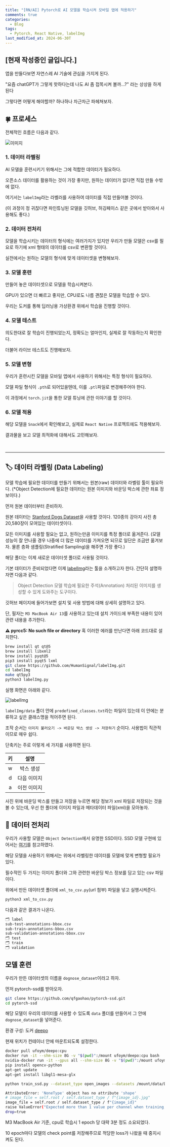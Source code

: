 ```yaml
---
title: "[RN/AI] Pytorch로 AI 모델을 학습시켜 모바일 앱에 적용하기"
comments: true
categories:
  - Blog
tags:
  - Pytorch, React Native, labelImg
last_modified_at: 2024-06-30T
---
```


## [현재 작성중인 글입니다.]

앱을 만들다보면 자연스레 AI 기술에 관심을 가지게 된다.

"요즘 chatGPT가 그렇게 핫하다는데 나도 AI 좀 접목시켜 볼까...?" 라는 상상을 하게 된다

그렇다면 어떻게 해야할까? 하나하나 차근차근 파헤쳐보자.

## 🍀 프로세스

전체적인 흐름은 다음과 같다.

![이미지](/assets/img/ai-on-app-process.png)

### 1. 데이터 라벨링

AI 모델을 훈련시키기 위해서는 그에 적합한 데이터가 필요하다.

오픈소스 데이터를 활용하는 것이 가장 좋지만, 원하는 데이터가 없다면 직접 만들 수밖에 없다.

여기서는 `labelImg`라는 라벨러를 사용하여 데이터를 직접 만들어볼 것이다.

(이 과정이 정 귀찮다면 파인튜닝된 모델을 깃허브, 허깅페이스 같은 곳에서 받아와서 사용해도 좋다.)

### 2. 데이터 전처리

모델을 학습시키는 데이터의 형식에는 여러가지가 있지만 우리가 만들 모델은 csv를 필요로 하기에 xml 형태의 데이터를 csv로 변환할 것이다.

실전에서는 원하는 모델의 형식에 맞게 데이터셋을 변형해보자.

### 3. 모델 훈련

만들어 놓은 데이터셋으로 모델을 학습시켜본다.

GPU가 있으면 더 빠르고 좋지만, CPU로도 나름 괜찮은 모델을 학습할 수 있다.

우리는 도커를 통해 딥러닝용 가상환경 위에서 학습을 진행할 것이다.

### 4. 모델 테스트

의도한대로 잘 학습이 진행되었는지, 정확도는 얼마인지, 실제로 잘 작동하는지 확인한다.

더불어 라이브 테스트도 진행해보자.

### 5. 모델 변형

우리가 훈련시킨 모델을 모바일 앱에서 사용하기 위해서는 특정 형식이 필요하다.

모델 파일 형식이 `.pth`로 되어있을텐데, 이를 `.ptl`파일로 변경해주어야 한다.

이 과정에서 `torch.jit`을 통한 모델 튜닝에 관한 이야기를 할 것이다.

### 6. 모델 적용

해당 모델을 `Snack`에서 확인해보고, 실제로 `React Native` 프로젝트에도 적용해보자.

결과물을 보고 모델 최적화에 대해서도 고민해보자.

<br/>

---

## 🏷️ 데이터 라벨링 (Data Labeling)

모델 학습에 필요한 데이터를 만들기 위해서는 원본(raw) 데이터와 라벨링 툴이 필요하다.
(\*Object Detection에 필요한 데이터는 원본 이미지와 바운딩 박스에 관한 좌표 정보이다.)

먼저 원본 데이터부터 준비하자.

원본 데이터는 [Stanford Dogs Dataset](http://vision.stanford.edu/aditya86/ImageNetDogs/)을 사용할 것이다. 120종의 강아지 사진 총 20,580장이 모여있는 데이터셋이다.

모든 이미지를 사용할 필요는 없고, 원하는만큼 이미지를 특정 폴더로 옮겨준다. (모델 성능이 잘 안나올 경우 나중에 더 많은 데이터를 가져오면 되므로 일단은 조금만 옮겨보자. 물론 층화 샘플링(Stratified Sampling)을 해주면 가장 좋다.)

해당 폴더는 이제 새로운 데이터셋 폴더로 사용될 것이다.

기본 데이터가 준비되었다면 이제 [labelImg](https://github.com/HumanSignal/labelImg)라는 툴을 소개하고자 한다. 간단히 설명하자면 다음과 같다.

> Object Detection 모델 학습에 필요한 주석(Annotation) 처리된 이미지를 생성할 수 있게 도와주는 도구이다.

깃허브 페이지에 들어가보면 설치 및 사용 방법에 대해 상세히 설명하고 있다.

단, 필자는 `M3 MacBook Air 13`를 사용하고 있는데 설치 가이드에 부족한 내용이 있어 관련 내용을 추가한다.

**⚠️ pyrcc5: No such file or directory** 혹 이러한 에러를 만난다면 아래 코드대로 설치한다.

```bash
brew install qt qt@5
brew install libxml2
brew install pyqt@5
pip3 install pyqt5 lxml
git clone https://github.com/HumanSignal/labelImg.git
cd labelImg
make qt5py3
python3 labelImg.py
```

실행 화면은 아래와 같다.

![labelImg](/assets/img/labelImg.png)

`labelImg/data` 폴더 안에 `predefined_classes.txt`라는 파일이 있는데 이 안에는 분류하고 싶은 클래스명을 적어주면 된다.

조작 순서는 `이미지 불러오기 -> 바운딩 박스 생성 -> 저장하기` 순이다. 사용법이 직관적이므로 매우 쉽다.

단축키는 주로 이렇게 세 가지를 사용하면 된다.

| 키  |    설명     |
| :-: | :---------: |
|  w  |  박스 생성  |
|  d  | 다음 이미지 |
|  a  | 이전 이미지 |

사진 위에 바운딩 박스를 만들고 저장을 누르면 해당 정보가 xml 파일로 저장되는 것을 볼 수 있는데, 우선 한 폴더에 이미지 파일과 메타데이터 파일(xml)을 모아놓자.

## 🔖 데이터 전처리

우리가 사용할 모델은 `Object Detection`에서 유명한 SSD이다. SSD 모델 구현에 있어서는 [여기](https://github.com/qfgaohao/pytorch-ssd)를 참고하였다.

해당 모델을 사용하기 위해서는 위에서 라벨링한 데이터를 모델에 맞게 변형할 필요가 있다.

필수적인 두 가지는 이미지 폴더와 그와 관련한 바운딩 박스 정보를 담고 있는 csv 파일이다.

위에서 만든 데이터셋 폴더에 `xml_to_csv.py`(url 첨부) 파일을 넣고 실행시켜준다.

```bash
python3 xml_to_csv.py
```

다음과 같은 결과가 나온다.

```bash
🗂️ label
sub-test-annotations-bbox.csv
sub-train-annotations-bbox.csv
sub-validation-annotations-bbox.csv
🗂️ test
🗂️ train
🗂️ validation
```

## 모델 훈련

우리가 만든 데이터셋의 이름을 `dognose_dataset`이라고 하자.

먼저 pytorch-ssd를 받아오자.

```bash
git clone https://github.com/qfgaohao/pytorch-ssd.git
cd pytorch-ssd
```

해당 모델이 우리의 데이터를 사용할 수 있도록 `data` 폴더를 만들어서 그 안에 `dognose_dataset`을 넣어준다.

환경 구성: 도커 [deepo](https://github.com/ufoym/deepo)

현재 위치가 컨테이너 안에 마운트되도록 설정한다.

```bash
docker pull ufoym/deepo:cpu
docker run -it --shm-size 8G -v "$(pwd)":/mount ufoym/deepo:cpu bash
nvidia-docker run -it --gpus all --shm-size 8G -v "$(pwd)":/mount ufoym/deepo bash
pip install opencv-python
apt-get update
apt-get install libgl1-mesa-glx
```

```bash
python train_ssd.py --dataset_type open_images --datasets /mount/data/DND --net mb2-ssd-lite --pretrained_ssd models/mb2-ssd-lite-mp-0_686.pth --scheduler cosine --lr 0.01 --t_max 100 --validation_epochs 10 --num_epochs 100 --base_net_lr 0.001 --batch_size 8 --debug_steps 10

AttributeError: 'NoneType' object has no attribute 'shape'
# image_file = self.root / self.dataset_type / f"{image_id}.jpg"
image_file = self.root / self.dataset_type / f"{image_id}"
raise ValueError("Expected more than 1 value per channel when training, got input size {}".format(size))
drop=true
```

M3 MacBook Air 기준, cpu로 학습시 1 epoch 당 대략 3분 정도 소요되었다.

10 epoch마다 모델의 check point를 저장해주므로 적당한 loss가 나왔을 때 중지시켜도 된다.
